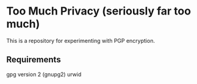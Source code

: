 # Too Much Privacy (seriously far too much)

This is a repository for experimenting with PGP encryption.

## Requirements

gpg version 2 (gnupg2)
urwid
